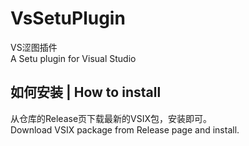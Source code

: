 # VsSetuPlugin
VS涩图插件  
A Setu plugin for Visual Studio

## 如何安装 | How to install
从仓库的Release页下载最新的VSIX包，安装即可。  
Download VSIX package from Release page and install.
